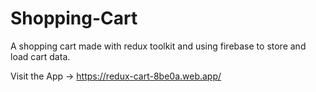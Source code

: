# Shopping-Cart
A shopping cart made with redux toolkit and using firebase to store and load cart data.

Visit the App -> https://redux-cart-8be0a.web.app/
